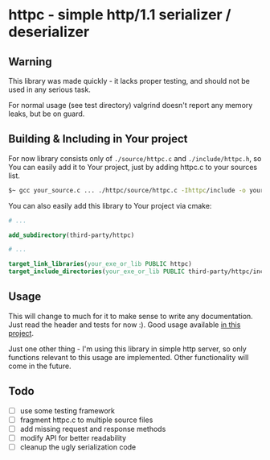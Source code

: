 # httpc - simple http/1.1 serializer / deserializer

## Warning

This library was made quickly - it lacks proper testing, and should not be used in any serious task.

For normal usage (see test directory) valgrind doesn't report any memory leaks, but be on guard.

## Building & Including in Your project

For now library consists only of `./source/httpc.c` and `./include/httpc.h`, so You can easily add it to Your project, just by adding httpc.c to your sources list.
```bash
$~ gcc your_source.c ... ./httpc/source/httpc.c -Ihttpc/include -o your_exe
```

You can also easily add this library to Your project via cmake:
```cmake
# ...

add_subdirectory(third-party/httpc)

# ...

target_link_libraries(your_exe_or_lib PUBLIC httpc)
target_include_directories(your_exe_or_lib PUBLIC third-party/httpc/include)
```

## Usage

This will change to much for it to make sense to write any documentation.
Just read the header and tests for now :). Good usage available [in this project](https://github.com/mtrafisz/shortener).

Just one other thing - I'm using this library in simple http server, so only functions relevant to this usage are implemented. Other functionality will come in the future.

## Todo

- [ ] use some testing framework
- [ ] fragment httpc.c to multiple source files
- [ ] add missing request and response methods
- [ ] modify API for better readability
- [ ] cleanup the ugly serialization code
